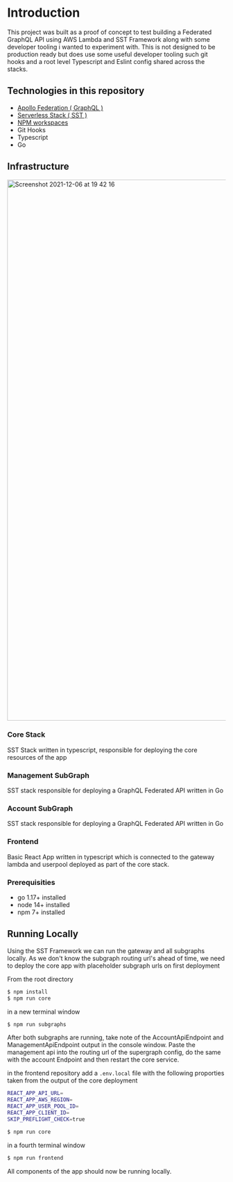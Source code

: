 # Introduction

This project was built as a proof of concept to test building a Federated GraphQL API using AWS Lambda and SST Framework along with some developer tooling i wanted to experiment with. This is not designed to be production ready but does use some useful developer tooling such git hooks and a root level Typescript and Eslint config shared across the stacks.

## Technologies in this repository

- [Apollo Federation ( GraphQL )](https://www.apollographql.com/apollo-federation/)
- [Serverless Stack ( SST )](https://serverless-stack.com/)
- [NPM workspaces](https://docs.npmjs.com/cli/v7/using-npm/workspaces)
- Git Hooks
- Typescript
- Go

## Infrastructure

<img width="1244" alt="Screenshot 2021-12-06 at 19 42 16" src="https://user-images.githubusercontent.com/18420698/144911617-650c26cd-f86b-4b57-b50f-c5cbed90ad33.png">

### Core Stack

SST Stack written in typescript, responsible for deploying the core resources of the app

### Management SubGraph

SST stack responsible for deploying a GraphQL Federated API written in Go

### Account SubGraph

SST stack responsible for deploying a GraphQL Federated API written in Go

### Frontend

Basic React App written in typescript which is connected to the gateway lambda and userpool deployed as part of the core stack.

### Prerequisities

- go 1.17+ installed
- node 14+ installed
- npm 7+ installed

## Running Locally

Using the SST Framework we can run the gateway and all subgraphs locally. As we don't know the subgraph routing url's ahead of time, we need to deploy the core app with placeholder subgraph urls on first deployment

From the root directory

```bash
$ npm install
$ npm run core
```

in a new terminal window

```bash
$ npm run subgraphs
```

After both subgraphs are running, take note of the AccountApiEndpoint and ManagementApiEndpoint output in the console window. Paste the management api into the routing url of the supergraph config, do the same with the account Endpoint and then restart the core service.

in the frontend repository add a `.env.local` file with the following proporties taken from the output of the core deployment

```bash
REACT_APP_API_URL=
REACT_APP_AWS_REGION=
REACT_APP_USER_POOL_ID=
REACT_APP_CLIENT_ID=
SKIP_PREFLIGHT_CHECK=true
```

```bash
$ npm run core
```

in a fourth terminal window

```bash
$ npm run frontend
```

All components of the app should now be running locally.
